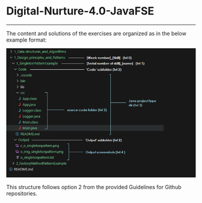 # Digital-Nurture-4.0-JavaFSE
---------------------------
The content and solutions of the exercises are organized as in the below example format:

![files_dir_structure](files_dir_structure.png)

This structure follows option 2 from the provided Guidelines for Github repositories.